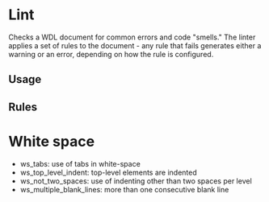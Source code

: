 # Lint

Checks a WDL document for common errors and code "smells." The linter applies a set of rules to the document - any rule that fails generates either a warning or an error, depending on how the rule is configured.

## Usage

## Rules

# White space

* ws_tabs: use of tabs in white-space
* ws_top_level_indent: top-level elements are indented
* ws_not_two_spaces: use of indenting other than two spaces per level
* ws_multiple_blank_lines: more than one consecutive blank line
